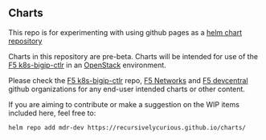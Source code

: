 ## Charts

This repo is for experimenting with using github pages as a [helm chart repository](https://docs.helm.sh/developing_charts/#the-chart-repository-guide)

Charts in this repository are pre-beta. Charts will be intended for use of the [F5 k8s-bigip-ctlr](https://github.com/F5Networks/k8s-bigip-ctlr) in an [OpenStack](https://www.openstack.org/community/) environment. 

Please check the [F5 k8s-bigip-ctlr](https://github.com/F5Networks/k8s-bigip-ctlr) repo, [F5 Networks](https://github.com/F5Networks) and [F5 devcentral](https://github.com/f5devcentral) github organizations for any end-user intended charts or other content.

If you are aiming to contribute or make a suggestion on the WIP items included here, feel free to:

```
helm repo add mdr-dev https://recursivelycurious.github.io/charts/
```
